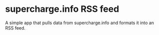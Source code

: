 # supercharge.info RSS feed

A simple app that pulls data from supercharge.info and formats it into an RSS feed.
